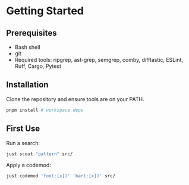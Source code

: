 # Getting Started

## Prerequisites
- Bash shell
- git
- Required tools: ripgrep, ast-grep, semgrep, comby, difftastic, ESLint, Ruff, Cargo, Pytest

## Installation
Clone the repository and ensure tools are on your PATH.

```bash
pnpm install # workspace deps
```

## First Use
Run a search:
```bash
just scout "pattern" src/
```
Apply a codemod:
```bash
just codemod 'foo(:[x])' 'bar(:[x])' src/
```
